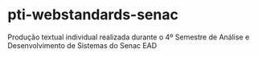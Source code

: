 # pti-webstandards-senac
Produção textual individual realizada durante o 4º Semestre de Análise e Desenvolvimento de Sistemas do Senac EAD
